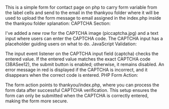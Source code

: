 This is a simple form for contact page on php to carry form variable from the label cells and send to the email in the thankyou folder where it will be used to upload the form message to email assigned in the index.php inside the thankyou folder
xplanation:
CAPTCHA Section:

I've added a new row for the CAPTCHA image (piccaptcha.jpg) and a text input where users can enter the CAPTCHA code.
The CAPTCHA input has a placeholder guiding users on what to do.
JavaScript Validation:

The input event listener on the CAPTCHA input field (captcha) checks the entered value.
If the entered value matches the exact CAPTCHA code (3BASee12), the submit button is enabled; otherwise, it remains disabled.
An error message in red is displayed if the CAPTCHA is incorrect, and it disappears when the correct code is entered.
PHP Form Action:

The form action points to thankyou/index.php, where you can process the form data after successful CAPTCHA verification.
This setup ensures the form can only be submitted when the CAPTCHA is correctly entered, making the form more secure.
